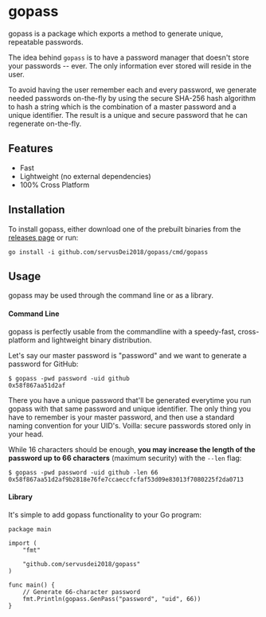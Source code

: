 # gopass
gopass is a package which exports a method to generate unique, repeatable passwords.

The idea behind `gopass` is to have a password manager that doesn't store your passwords -- ever. The only information ever stored will reside in the user.

To avoid having the user remember each and every password, we generate needed passwords on-the-fly by using the secure SHA-256 hash algorithm to hash a string which is the combination of a master password and a unique identifier. The result is a unique and secure password that he can regenerate on-the-fly.

## Features
 - Fast
 - Lightweight (no external dependencies)
 - 100% Cross Platform

## Installation
To install gopass, either download one of the prebuilt binaries from the [releases page](https://github.com/servusDei2018/gopass/releases) or run:

`go install -i github.com/servusDei2018/gopass/cmd/gopass`


## Usage
gopass may be used through the command line or as a library.

#### Command Line
gopass is perfectly usable from the commandline with a speedy-fast, cross-platform and lightweight binary distribution.

Let's say our master password is "password" and we want to generate a password for GitHub:

```
$ gopass -pwd password -uid github
0x58f867aa51d2af
```

There you have a unique password that'll be generated everytime you run gopass with that same password and unique identifier. The only thing you have to remember is your master password, and then use a standard naming convention for your UID's. Voilla: secure passwords stored only in your head.

While 16 characters should be enough, **you may increase the length of the password up to 66 characters** (maximum security) with the `--len` flag:

```
$ gopass -pwd password -uid github -len 66
0x58f867aa51d2af9b2818e76fe7ccaeccfcfaf53d09e83013f7080225f2da0713
```

#### Library
It's simple to add gopass functionality to your Go program:

```
package main

import (
	"fmt"

	"github.com/servusdei2018/gopass"
)

func main() {
	// Generate 66-character password
	fmt.Println(gopass.GenPass("password", "uid", 66))
}
```
